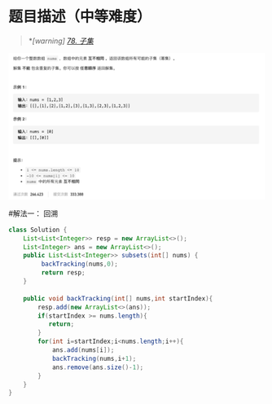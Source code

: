 #  **题目描述（中等难度）**

> **[warning] [78. 子集](https://leetcode-cn.com/problems/subsets/)*

![](../image/78.png)

#解法一： 回溯

```java
class Solution {
    List<List<Integer>> resp = new ArrayList<>();
    List<Integer> ans = new ArrayList<>();
    public List<List<Integer>> subsets(int[] nums) {
         backTracking(nums,0);
         return resp;
    }

    public void backTracking(int[] nums,int startIndex){
        resp.add(new ArrayList<>(ans));
        if(startIndex >= nums.length){
           return;
        }
        for(int i=startIndex;i<nums.length;i++){
            ans.add(nums[i]);
            backTracking(nums,i+1);
            ans.remove(ans.size()-1);
        }
    }
}
```



